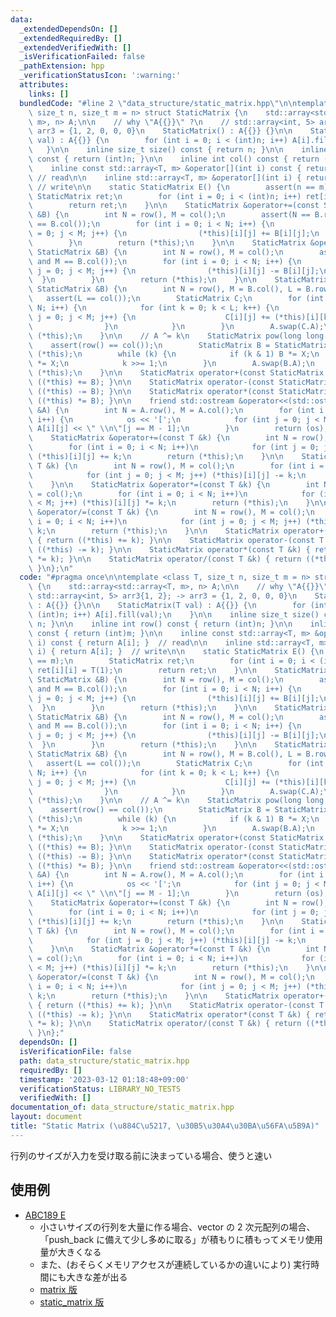 ```yaml
---
data:
  _extendedDependsOn: []
  _extendedRequiredBy: []
  _extendedVerifiedWith: []
  _isVerificationFailed: false
  _pathExtension: hpp
  _verificationStatusIcon: ':warning:'
  attributes:
    links: []
  bundledCode: "#line 2 \"data_structure/static_matrix.hpp\"\n\ntemplate <class T,\
    \ size_t n, size_t m = n> struct StaticMatrix {\n    std::array<std::array<T,\
    \ m>, n> A;\n\n    // why \"A{{}}\" ?\n    // std::array<int, 5> arr3{1, 2}; ->\
    \ arr3 = {1, 2, 0, 0, 0}\n    StaticMatrix() : A{{}} {}\n\n    StaticMatrix(T\
    \ val) : A{{}} {\n        for (int i = 0; i < (int)n; i++) A[i].fill(val);\n \
    \   }\n\n    inline size_t size() const { return n; }\n\n    inline int row()\
    \ const { return (int)n; }\n\n    inline int col() const { return (int)m; }\n\n\
    \    inline const std::array<T, m> &operator[](int i) const { return A[i]; } \
    \ // read\n\n    inline std::array<T, m> &operator[](int i) { return A[i]; } \
    \ // write\n\n    static StaticMatrix E() {\n        assert(n == m);\n       \
    \ StaticMatrix ret;\n        for (int i = 0; i < (int)n; i++) ret[i][i] = T(1);\n\
    \        return ret;\n    }\n\n    StaticMatrix &operator+=(const StaticMatrix\
    \ &B) {\n        int N = row(), M = col();\n        assert(N == B.row() and M\
    \ == B.col());\n        for (int i = 0; i < N; i++) {\n            for (int j\
    \ = 0; j < M; j++) {\n                (*this)[i][j] += B[i][j];\n            }\n\
    \        }\n        return (*this);\n    }\n\n    StaticMatrix &operator-=(const\
    \ StaticMatrix &B) {\n        int N = row(), M = col();\n        assert(N == B.row()\
    \ and M == B.col());\n        for (int i = 0; i < N; i++) {\n            for (int\
    \ j = 0; j < M; j++) {\n                (*this)[i][j] -= B[i][j];\n          \
    \  }\n        }\n        return (*this);\n    }\n\n    StaticMatrix &operator*=(const\
    \ StaticMatrix &B) {\n        int N = row(), M = B.col(), L = B.row();\n     \
    \   assert(L == col());\n        StaticMatrix C;\n        for (int i = 0; i <\
    \ N; i++) {\n            for (int k = 0; k < L; k++) {\n                for (int\
    \ j = 0; j < M; j++) {\n                    C[i][j] += (*this)[i][k] * B[k][j];\n\
    \                }\n            }\n        }\n        A.swap(C.A);\n        return\
    \ (*this);\n    }\n\n    // A ^= k\n    StaticMatrix pow(long long k) {\n    \
    \    assert(row() == col());\n        StaticMatrix B = StaticMatrix::E(), X =\
    \ (*this);\n        while (k) {\n            if (k & 1) B *= X;\n            X\
    \ *= X;\n            k >>= 1;\n        }\n        A.swap(B.A);\n        return\
    \ (*this);\n    }\n\n    StaticMatrix operator+(const StaticMatrix &B) { return\
    \ ((*this) += B); }\n\n    StaticMatrix operator-(const StaticMatrix &B) { return\
    \ ((*this) -= B); }\n\n    StaticMatrix operator*(const StaticMatrix &B) { return\
    \ ((*this) *= B); }\n\n    friend std::ostream &operator<<(std::ostream &os, StaticMatrix\
    \ &A) {\n        int N = A.row(), M = A.col();\n        for (int i = 0; i < N;\
    \ i++) {\n            os << '[';\n            for (int j = 0; j < M; j++) os <<\
    \ A[i][j] << \" \\n\"[j == M - 1];\n        }\n        return (os);\n    }\n\n\
    \    StaticMatrix &operator+=(const T &k) {\n        int N = row(), M = col();\n\
    \        for (int i = 0; i < N; i++)\n            for (int j = 0; j < M; j++)\
    \ (*this)[i][j] += k;\n        return (*this);\n    }\n\n    StaticMatrix &operator-=(const\
    \ T &k) {\n        int N = row(), M = col();\n        for (int i = 0; i < N; i++)\n\
    \            for (int j = 0; j < M; j++) (*this)[i][j] -= k;\n        return (*this);\n\
    \    }\n\n    StaticMatrix &operator*=(const T &k) {\n        int N = row(), M\
    \ = col();\n        for (int i = 0; i < N; i++)\n            for (int j = 0; j\
    \ < M; j++) (*this)[i][j] *= k;\n        return (*this);\n    }\n\n    StaticMatrix\
    \ &operator/=(const T &k) {\n        int N = row(), M = col();\n        for (int\
    \ i = 0; i < N; i++)\n            for (int j = 0; j < M; j++) (*this)[i][j] /=\
    \ k;\n        return (*this);\n    }\n\n    StaticMatrix operator+(const T &k)\
    \ { return ((*this) += k); }\n\n    StaticMatrix operator-(const T &k) { return\
    \ ((*this) -= k); }\n\n    StaticMatrix operator*(const T &k) { return ((*this)\
    \ *= k); }\n\n    StaticMatrix operator/(const T &k) { return ((*this) /= k);\
    \ }\n};\n"
  code: "#pragma once\n\ntemplate <class T, size_t n, size_t m = n> struct StaticMatrix\
    \ {\n    std::array<std::array<T, m>, n> A;\n\n    // why \"A{{}}\" ?\n    //\
    \ std::array<int, 5> arr3{1, 2}; -> arr3 = {1, 2, 0, 0, 0}\n    StaticMatrix()\
    \ : A{{}} {}\n\n    StaticMatrix(T val) : A{{}} {\n        for (int i = 0; i <\
    \ (int)n; i++) A[i].fill(val);\n    }\n\n    inline size_t size() const { return\
    \ n; }\n\n    inline int row() const { return (int)n; }\n\n    inline int col()\
    \ const { return (int)m; }\n\n    inline const std::array<T, m> &operator[](int\
    \ i) const { return A[i]; }  // read\n\n    inline std::array<T, m> &operator[](int\
    \ i) { return A[i]; }  // write\n\n    static StaticMatrix E() {\n        assert(n\
    \ == m);\n        StaticMatrix ret;\n        for (int i = 0; i < (int)n; i++)\
    \ ret[i][i] = T(1);\n        return ret;\n    }\n\n    StaticMatrix &operator+=(const\
    \ StaticMatrix &B) {\n        int N = row(), M = col();\n        assert(N == B.row()\
    \ and M == B.col());\n        for (int i = 0; i < N; i++) {\n            for (int\
    \ j = 0; j < M; j++) {\n                (*this)[i][j] += B[i][j];\n          \
    \  }\n        }\n        return (*this);\n    }\n\n    StaticMatrix &operator-=(const\
    \ StaticMatrix &B) {\n        int N = row(), M = col();\n        assert(N == B.row()\
    \ and M == B.col());\n        for (int i = 0; i < N; i++) {\n            for (int\
    \ j = 0; j < M; j++) {\n                (*this)[i][j] -= B[i][j];\n          \
    \  }\n        }\n        return (*this);\n    }\n\n    StaticMatrix &operator*=(const\
    \ StaticMatrix &B) {\n        int N = row(), M = B.col(), L = B.row();\n     \
    \   assert(L == col());\n        StaticMatrix C;\n        for (int i = 0; i <\
    \ N; i++) {\n            for (int k = 0; k < L; k++) {\n                for (int\
    \ j = 0; j < M; j++) {\n                    C[i][j] += (*this)[i][k] * B[k][j];\n\
    \                }\n            }\n        }\n        A.swap(C.A);\n        return\
    \ (*this);\n    }\n\n    // A ^= k\n    StaticMatrix pow(long long k) {\n    \
    \    assert(row() == col());\n        StaticMatrix B = StaticMatrix::E(), X =\
    \ (*this);\n        while (k) {\n            if (k & 1) B *= X;\n            X\
    \ *= X;\n            k >>= 1;\n        }\n        A.swap(B.A);\n        return\
    \ (*this);\n    }\n\n    StaticMatrix operator+(const StaticMatrix &B) { return\
    \ ((*this) += B); }\n\n    StaticMatrix operator-(const StaticMatrix &B) { return\
    \ ((*this) -= B); }\n\n    StaticMatrix operator*(const StaticMatrix &B) { return\
    \ ((*this) *= B); }\n\n    friend std::ostream &operator<<(std::ostream &os, StaticMatrix\
    \ &A) {\n        int N = A.row(), M = A.col();\n        for (int i = 0; i < N;\
    \ i++) {\n            os << '[';\n            for (int j = 0; j < M; j++) os <<\
    \ A[i][j] << \" \\n\"[j == M - 1];\n        }\n        return (os);\n    }\n\n\
    \    StaticMatrix &operator+=(const T &k) {\n        int N = row(), M = col();\n\
    \        for (int i = 0; i < N; i++)\n            for (int j = 0; j < M; j++)\
    \ (*this)[i][j] += k;\n        return (*this);\n    }\n\n    StaticMatrix &operator-=(const\
    \ T &k) {\n        int N = row(), M = col();\n        for (int i = 0; i < N; i++)\n\
    \            for (int j = 0; j < M; j++) (*this)[i][j] -= k;\n        return (*this);\n\
    \    }\n\n    StaticMatrix &operator*=(const T &k) {\n        int N = row(), M\
    \ = col();\n        for (int i = 0; i < N; i++)\n            for (int j = 0; j\
    \ < M; j++) (*this)[i][j] *= k;\n        return (*this);\n    }\n\n    StaticMatrix\
    \ &operator/=(const T &k) {\n        int N = row(), M = col();\n        for (int\
    \ i = 0; i < N; i++)\n            for (int j = 0; j < M; j++) (*this)[i][j] /=\
    \ k;\n        return (*this);\n    }\n\n    StaticMatrix operator+(const T &k)\
    \ { return ((*this) += k); }\n\n    StaticMatrix operator-(const T &k) { return\
    \ ((*this) -= k); }\n\n    StaticMatrix operator*(const T &k) { return ((*this)\
    \ *= k); }\n\n    StaticMatrix operator/(const T &k) { return ((*this) /= k);\
    \ }\n};"
  dependsOn: []
  isVerificationFile: false
  path: data_structure/static_matrix.hpp
  requiredBy: []
  timestamp: '2023-03-12 01:18:48+09:00'
  verificationStatus: LIBRARY_NO_TESTS
  verifiedWith: []
documentation_of: data_structure/static_matrix.hpp
layout: document
title: "Static Matrix (\u884C\u5217, \u30B5\u30A4\u30BA\u56FA\u5B9A)"
---
```


行列のサイズが入力を受け取る前に決まっている場合、使うと速い

## 使用例

- [ABC189 E](https://atcoder.jp/contests/abc267/tasks/abc267_e)
    - 小さいサイズの行列を大量に作る場合、vector の 2 次元配列の場合、「push_back に備えて少し多めに取る」が積もりに積もってメモリ使用量が大きくなる
    - また、(おそらくメモリアクセスが連続しているかの違いにより) 実行時間にも大きな差が出る
    - [matrix 版](https://atcoder.jp/contests/abc189/submissions/35374154)
    - [static_matrix 版](https://atcoder.jp/contests/abc189/submissions/35374254)
